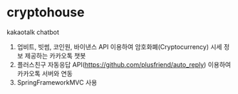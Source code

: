 # cryptohouse
kakaotalk chatbot

1. 업비트, 빗썸, 코인원, 바이낸스 API 이용하여 암호화폐(Cryptocurrency) 시세 정보 제공하는 카카오톡 챗봇
2. 플러스친구 자동응답 API(https://github.com/plusfriend/auto_reply) 이용하여 카카오톡 서버와 연동
3. SpringFrameworkMVC 사용
